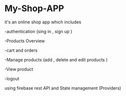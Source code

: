 # My-Shop-APP
it's an online shop app which includes 

-authentication (sing in , sign up )

-Products Overview

-cart and orders

-Manage products (add , delete and edit products )

-View product

-logout 

using firebase rest API and State management (Providers)
